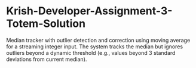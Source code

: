 # Krish-Developer-Assignment-3-Totem-Solution
 Median tracker with outlier detection and correction using moving average for a streaming integer input. The system tracks the median but ignores outliers beyond a dynamic threshold (e.g., values beyond 3 standard deviations from current median).
